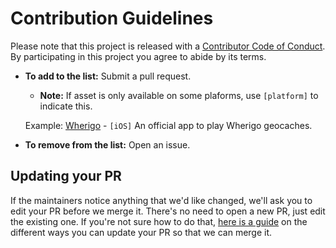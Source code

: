 # Contribution Guidelines

Please note that this project is released with a
[Contributor Code of Conduct](code-of-conduct.md). By participating in this
project you agree to abide by its terms.

- **To add to the list:** Submit a pull request.
    - **Note:** If asset is only available on some plaforms, use `[platform]` to indicate this.

    Example: [Wherigo](https://apps.apple.com/us/app/wherigo/id1538051913) - `[iOS]` An official app to play Wherigo geocaches. 
- **To remove from the list:** Open an issue.

## Updating your PR

If the maintainers notice anything that we'd like changed, we'll ask you to
edit your PR before we merge it. There's no need to open a new PR, just edit
the existing one. If you're not sure how to do that,
[here is a guide](https://github.com/RichardLitt/knowledge/blob/master/github/amending-a-commit-guide.md)
on the different ways you can update your PR so that we can merge it.
